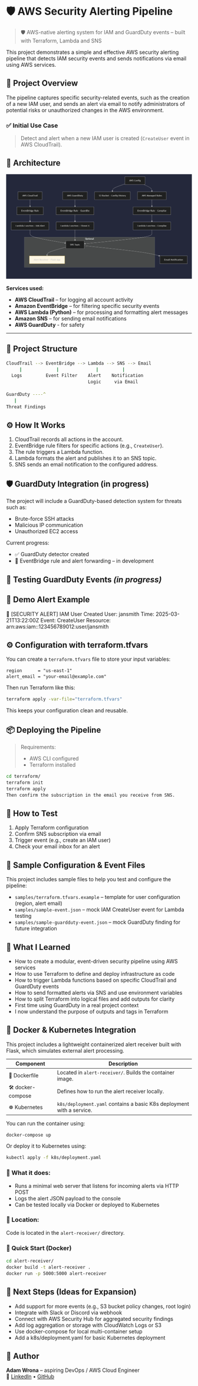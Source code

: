 # 🛡️ AWS Security Alerting Pipeline

> 🛡️ AWS-native alerting system for IAM and GuardDuty events – built with Terraform, Lambda and SNS

This project demonstrates a simple and effective AWS security alerting pipeline that detects IAM security events and sends notifications via email using AWS services.

## 🚀 Project Overview

The pipeline captures specific security-related events, such as the creation of a new IAM user, and sends an alert via email to notify administrators of potential risks or unauthorized changes in the AWS environment.

### ✅ Initial Use Case

> Detect and alert when a new IAM user is created (`CreateUser` event in AWS CloudTrail).

## 🧱 Architecture

![Architecture Diagram](diagram.png)

**Services used:**
- **AWS CloudTrail** – for logging all account activity
- **Amazon EventBridge** – for filtering specific security events
- **AWS Lambda (Python)** – for processing and formatting alert messages
- **Amazon SNS** – for sending email notifications
- **AWS GuardDuty** - for safety

---

## 📁 Project Structure
```bash
CloudTrail --> EventBridge --> Lambda --> SNS --> Email
     |             |              |         |      
  Logs         Event Filter    Alert    Notification
                               Logic     via Email

GuardDuty ----^
   |
Threat Findings
```

## ⚙️ How It Works

1. CloudTrail records all actions in the account.
2. EventBridge rule filters for specific actions (e.g., `CreateUser`).
3. The rule triggers a Lambda function.
4. Lambda formats the alert and publishes it to an SNS topic.
5. SNS sends an email notification to the configured address.

## 🛡️ GuardDuty Integration (in progress)

The project will include a GuardDuty-based detection system for threats such as:
- Brute-force SSH attacks
- Malicious IP communication
- Unauthorized EC2 access

Current progress:
- ✅ GuardDuty detector created
- 🔄 EventBridge rule and alert forwarding – in development

## 🧪 Testing GuardDuty Events *(in progress)*



## 🧪 Demo Alert Example

🚨 [SECURITY ALERT] IAM User Created
User: jansmith
Time: 2025-03-21T13:22:00Z
Event: CreateUser
Resource: arn:aws:iam::123456789012:user/jansmith

## ⚙️ Configuration with terraform.tfvars

You can create a `terraform.tfvars` file to store your input variables:

```hcl
region      = "us-east-1"
alert_email = "your-email@example.com"
```
Then run Terraform like this:
```bash
terraform apply -var-file="terraform.tfvars"
```
This keeps your configuration clean and reusable.

## 📦 Deploying the Pipeline

> Requirements:
> - AWS CLI configured
> - Terraform installed

```bash
cd terraform/
terraform init
terraform apply
Then confirm the subscription in the email you receive from SNS.
```

## 🧪 How to Test

1. Apply Terraform configuration
2. Confirm SNS subscription via email
3. Trigger event (e.g., create an IAM user)
4. Check your email inbox for an alert


## 📄 Sample Configuration & Event Files

This project includes sample files to help you test and configure the pipeline:

- `samples/terraform.tfvars.example` – template for user configuration (region, alert email)
- `samples/sample-event.json` – mock IAM CreateUser event for Lambda testing
- `samples/sample-guardduty-event.json` – mock GuardDuty finding for future integration


## 🧠 What I Learned

- How to create a modular, event-driven security pipeline using AWS services
- How to use Terraform to define and deploy infrastructure as code
- How to trigger Lambda functions based on specific CloudTrail and GuardDuty events
- How to send formatted alerts via SNS and use environment variables
- How to split Terraform into logical files and add outputs for clarity
- First time using GuardDuty in a real project context
- I now understand the purpose of outputs and tags in Terraform

## 🐳 Docker & Kubernetes Integration

This project includes a lightweight containerized alert receiver built with Flask, which simulates external alert processing.

| Component     | Description |
|---------------|-------------|
| 🐳 Dockerfile  | Located in `alert-receiver/`. Builds the container image. |
| 🛠️ docker-compose | Defines how to run the alert receiver locally. |
| ☸️ Kubernetes  | `k8s/deployment.yaml` contains a basic K8s deployment with a service. |

You can run the container using:

```bash
docker-compose up
```
Or deploy it to Kubernetes using:
```bash
kubectl apply -f k8s/deployment.yaml
```

### 🔧 What it does:
- Runs a minimal web server that listens for incoming alerts via HTTP POST
- Logs the alert JSON payload to the console
- Can be tested locally via Docker or deployed to Kubernetes

### 📁 Location:
Code is located in the `alert-receiver/` directory.

### 🚀 Quick Start (Docker)

```bash
cd alert-receiver/
docker build -t alert-receiver .
docker run -p 5000:5000 alert-receiver
```


## 🔭 Next Steps (Ideas for Expansion)

- Add support for more events (e.g., S3 bucket policy changes, root login)
- Integrate with Slack or Discord via webhook
- Connect with AWS Security Hub for aggregated security findings
- Add log aggregation or storage with CloudWatch Logs or S3
- Use docker-compose for local multi-container setup
- Add a k8s/deployment.yaml for basic Kubernetes deployment


## 🧠 Author

**Adam Wrona** – aspiring DevOps / AWS Cloud Engineer  
🔗 [LinkedIn](https://www.linkedin.com/in/adam-wrona-111ba728b) • [GitHub](https://github.com/cloudcr0w)

